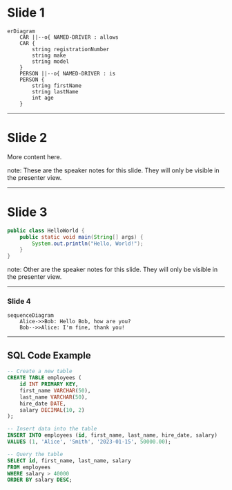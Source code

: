 # Slide 1

```mermaid
erDiagram
    CAR ||--o{ NAMED-DRIVER : allows
    CAR {
        string registrationNumber
        string make
        string model
    }
    PERSON ||--o{ NAMED-DRIVER : is
    PERSON {
        string firstName
        string lastName
        int age
    }
```

---

# Slide 2
More content here.

note:
These are the speaker notes for this slide. They will only be visible in the presenter view.

---

# Slide 3

```java
public class HelloWorld {
    public static void main(String[] args) {
        System.out.println("Hello, World!");
    }
}
```

note:
Other are the speaker notes for this slide. They will only be visible in the presenter view.

---

### Slide 4

```mermaid
sequenceDiagram
    Alice->>Bob: Hello Bob, how are you?
    Bob-->>Alice: I'm fine, thank you!
```

---

## SQL Code Example

```sql
-- Create a new table
CREATE TABLE employees (
    id INT PRIMARY KEY,
    first_name VARCHAR(50),
    last_name VARCHAR(50),
    hire_date DATE,
    salary DECIMAL(10, 2)
);

-- Insert data into the table
INSERT INTO employees (id, first_name, last_name, hire_date, salary)
VALUES (1, 'Alice', 'Smith', '2023-01-15', 50000.00);

-- Query the table
SELECT id, first_name, last_name, salary
FROM employees
WHERE salary > 40000
ORDER BY salary DESC;
```
